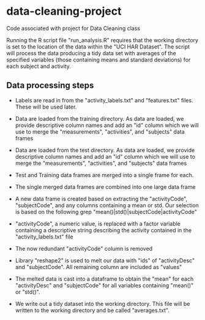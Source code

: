 data-cleaning-project
=====================

Code associated with project for Data Cleaning class

Running the R script file "run_analysis.R" requires that the working directory is set to the location of
the data within the "UCI HAR Dataset".  The script will process the data producing a tidy data set with 
averages of the specified variables (those containing means and standard deviations) for each subject and 
activity.

## Data processing steps

+ Labels are read in from the "activity_labels.txt" and "features.txt" files.  These will be used later.

+ Data are loaded from the training directory.  As data are loaded, we provide descriptive column names and 
add an "id" column which we will use to merge the "measurements", "activities", and "subjects" data frames

+ Data are loaded from the test directory.  As data are loaded, we provide descriptive column names and 
add an "id" column which we will use to merge the "measurements", "activities", and "subjects" data frames

+ Test and Training data frames are merged into a single frame for each.

+ The single merged data frames are combined into one large data frame

+ A new data frame is created based on extracting the "activityCode", "subjectCode", and any columns containing a mean or std.  Our selection is based on the following grep "mean()|std()|subjectCode|activityCode"

+ "activityCode", a numeric value, is replaced with a factor variable containing a descriptive string describing the activity contained in the "activity_labels.txt" file

+ The now redundant "activityCode" column is removed

+ Library "reshape2" is used to melt our data with "ids" of "activityDesc" and "subjectCode".  All remaining column are included as "values"

+ The melted data is cast into a dataframe to obtain the "mean" for each "activityDesc" and "subjectCode"
for all variables containing "mean()" or "std()".

+ We write out a tidy dataset into the working directory.  This file will be written to the working directory and be called "averages.txt".
